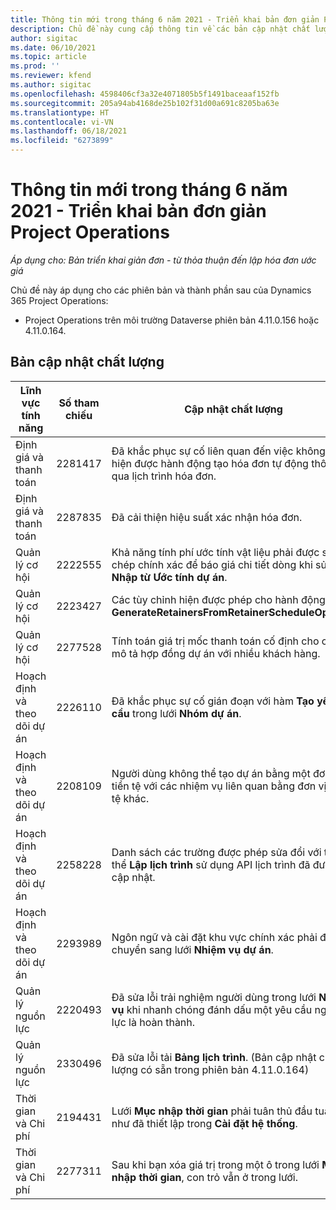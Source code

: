 ```yaml
---
title: Thông tin mới trong tháng 6 năm 2021 - Triển khai bản đơn giản Project Operations
description: Chủ đề này cung cấp thông tin về các bản cập nhật chất lượng có trong bản phát hành tháng 6 năm 2021 của triển khai bản đơn giản Project Operations.
author: sigitac
ms.date: 06/10/2021
ms.topic: article
ms.prod: ''
ms.reviewer: kfend
ms.author: sigitac
ms.openlocfilehash: 4598406cf3a32e4071805b5f1491baceaaf152fb
ms.sourcegitcommit: 205a94ab4168de25b102f31d00a691c8205ba63e
ms.translationtype: HT
ms.contentlocale: vi-VN
ms.lasthandoff: 06/18/2021
ms.locfileid: "6273899"
---
```

# <a name="whats-new-june-2021---project-operations-lite-deployment"></a>Thông tin mới trong tháng 6 năm 2021 - Triển khai bản đơn giản Project Operations

_Áp dụng cho: Bản triển khai giản đơn - từ thỏa thuận đến lập hóa đơn ước giá_

Chủ đề này áp dụng cho các phiên bản và thành phần sau của Dynamics 365 Project Operations:

  - Project Operations trên môi trường Dataverse phiên bản 4.11.0.156 hoặc 4.11.0.164.

## <a name="quality-updates"></a>Bản cập nhật chất lượng

| **Lĩnh vực tính năng** | **Số tham chiếu** | **Cập nhật chất lượng** |
| --- | --- | --- |
| Định giá và thanh toán | 2281417 | Đã khắc phục sự cố liên quan đến việc không thực hiện được hành động tạo hóa đơn tự động thông qua lịch trình hóa đơn. |
| Định giá và thanh toán | 2287835 |   Đã cải thiện hiệu suất xác nhận hóa đơn. |
| Quản lý cơ hội | 2222555 | Khả năng tính phí ước tính vật liệu phải được sao chép chính xác để báo giá chi tiết dòng khi sử dụng **Nhập từ Ước tính dự án**. |
| Quản lý cơ hội | 2223427 | Các tùy chỉnh hiện được phép cho hành động, **GenerateRetainersFromRetainerScheduleOptions**. |
| Quản lý cơ hội | 2277528 | Tính toán giá trị mốc thanh toán cố định cho các mô tả hợp đồng dự án với nhiều khách hàng. |
| Hoạch định và theo dõi dự án | 2226110 | Đã khắc phục sự cố gián đoạn với hàm **Tạo yêu cầu** trong lưới **Nhóm dự án**. |
| Hoạch định và theo dõi dự án | 2208109 | Người dùng không thể tạo dự án bằng một đơn vị tiền tệ với các nhiệm vụ liên quan bằng đơn vị tiền tệ khác. |
| Hoạch định và theo dõi dự án | 2258228 | Danh sách các trường được phép sửa đổi với thực thể **Lập lịch trình** sử dụng API lịch trình đã được cập nhật. |
| Hoạch định và theo dõi dự án | 2293989 | Ngôn ngữ và cài đặt khu vực chính xác phải được chuyển sang lưới **Nhiệm vụ dự án**.|
| Quản lý nguồn lực | 2220493 | Đã sửa lỗi trải nghiệm người dùng trong lưới **Nhiệm vụ** khi nhanh chóng đánh dấu một yêu cầu nguồn lực là hoàn thành. |
| Quản lý nguồn lực | 2330496 | Đã sửa lỗi tải **Bảng lịch trình**. (Bản cập nhật chất lượng có sẵn trong phiên bản 4.11.0.164) |
| Thời gian và Chi phí | 2194431 | Lưới **Mục nhập thời gian** phải tuân thủ đầu tuần như đã thiết lập trong **Cài đặt hệ thống**. |
| Thời gian và Chi phí | 2277311 | Sau khi bạn xóa giá trị trong một ô trong lưới **Mục nhập thời gian**, con trỏ vẫn ở trong lưới. |
